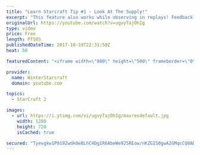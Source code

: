 ```yaml
---
title: "Learn Starcraft Tip #1 - Look At The Supply!"
excerpt: "This feature also works while observing in replays! Feedback and tip suggestions are appreciated :)"
originalUrl: https://youtube.com/watch?v=ugvyTajOhIg
type: video
price: Free
length: PT58S
publishedDateTime: 2017-10-19T22:31:50Z
heat: 50

featuredContent: "<iframe width=\"800\" height=\"500\" frameborder=\"0\" src=\"https://www.youtube.com/embed/ugvyTajOhIg\" allow=\"accelerometer; autoplay; encrypted-media; gyroscope; picture-in-picture\" allowfullscreen></iframe>"

provider:
  name: WinterStarcraft
  domain: youtube.com

topics:
  - StarCraft 2

images:
  - url: https://i.ytimg.com/vi/ugvyTajOhIg/maxresdefault.jpg
    width: 1280
    height: 720
    isCached: true

secured: "Tyevgkw1P919Zwdk0eBLhC4Dg1R6AbeWe925REow/nKZGIS0gwA2GMqcCQ8ADGsImNAD6/IXRvOPQTXuSQrAPNDOhVx1dG1AY6ok1R0BWseF5Q6cR1ZposkMo6Bz1gQ6uQOJWXPGSkIbosVONyuzyM868AIeR/T8tz+Rb9BjCA7Rc8j1AvamqgQe6w8Pg4BUxAa4qgJkrHrjX0oco+z1ar2hCcznY92GKxQQvFYtxEzwgdP0pIeF/pMBhtNCGoNHffET7Qv0SNxJXGbfkoipK1RhOljRk0NgAUDlTZJcvcFijM25cwZyYVCcC3wDWGxEc8zWrGiFNVA7IHzFnODXWgly+Qtg+8InpsG/a0MF6iwJygXJfjTQHLnXsWugUuva8b7PVd+5asmhOWa+ENjATon1g4nwiFLMgMKh48IbFpg=;ksRXR3kV4jq/+Nul8LLrlQ=="
---
```


